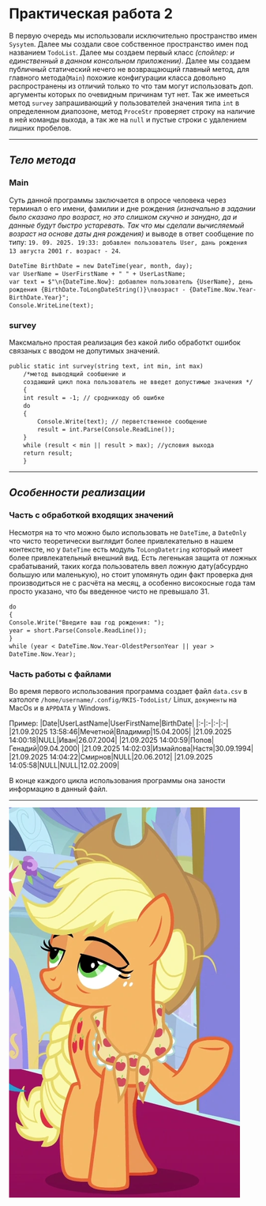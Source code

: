 # **Практическая работа 2**

В первую очередь мы использовали исключительно пространство имен `Sysytem`. Далее мы создали свое собственное пространство имен под названием `TodoList`. Далее мы создаем первый класс *(спойлер: и единственный в данном консольном приложении)*. Далее мы создаем публичный статический нечего не возвращающий главный метод, для главного метода(`Main`) похожие конфигурации класса довольно распространены из отличий только то что там могут использовать доп. аргументы которых по очевидным причинам тут нет. Так же имееться метод `survey` запрашивающий у пользователей значения типа `int` в определенном диапозоне, метод `ProceStr` проверяет строку на наличие в ней команды выхода, а так же на `null` и пустые строки с удалением лишних пробелов.

----
## *Тело метода*

### Main

Суть данной программы заключается в опросе человека через терминал о его имени, фамилии и дне рождения *(изначально в задании было сказано про возраст, но это слишком скучно и занудно, да и данные будут быстро устаревать. Так что мы сделали вычисляемый возраст на основе даты дня рождения)* и выводе в ответ сообщение по типу: `19. 09. 2025. 19:33: добавлен пользователь User, дань рождения 13 августа 2001 г. возраст - 24`.

```
DateTime BirthDate = new DateTime(year, month, day);
var UserName = UserFirstName + " " + UserLastName;
var text = $"\n{DateTime.Now}: добавлен пользователь {UserName}, день рождения {BirthDate.ToLongDateString()}\nвозраст - {DateTime.Now.Year-BirthDate.Year}";
Console.WriteLine(text);
```

### survey 

Максмально простая реализация без какой либо обработкт ошибок связаных с вводом не допутимых значений. 

```
public static int survey(string text, int min, int max)
    /*метод выводящий сообшение и
    создаюший цикл пока пользователь не введет допустимые значения */
    {
    int result = -1; // сродникоду об ошибке
    do
    {
        Console.Write(text); // перветственное сообщение 
        result = int.Parse(Console.ReadLine());
    }
    while (result < min || result > max); //условия выхода
    return result;
    }
```

----
## *Особенности реализации*

### Часть с обработкой входящих значений

Несмотря на то что можно было использовать не `DateTime`, а `DateOnly` что чисто теоретически выглядит более привлекательно в нашем контексте, но у `DateTime` есть модуль `ToLongDatetring` который имеет более привлекательный внешний вид. Есть легенькая защита от ложных срабатываний, таких когда пользователь ввел ложную дату(абсурдно большую или маленькую), но стоит упомянуть один факт проверка дня производиться не с расчёта на месяц, а особенно високосные года там просто указано, что бы введенное чисто не превышало 31.

```
do
{
Console.Write("Введите ваш год рождения: ");
year = short.Parse(Console.ReadLine());
}
while (year < DateTime.Now.Year-OldestPersonYear || year > DateTime.Now.Year);
```

### Часть работы с файлами

Во время первого использования программа создает файл `data.csv` в катологе `/home/username/.config/RKIS-TodoList/` Linux, `документы` на MacOs и в `APPDATA` у Windows. 

Пример: 
|Date|UserLastName|UserFirstName|BirthDate|
|:-|:-|:-|:-|
|21.09.2025 13:58:46|Мечетной|Владимир|15.04.2005|
|21.09.2025 14:00:18|NULL|Иван|26.07.2004|
|21.09.2025 14:00:59|Попов|Генадий|09.04.2000|
|21.09.2025 14:02:03|Измайлова|Настя|30.09.1994|
|21.09.2025 14:04:22|Смирнов|NULL|20.06.2012|
|21.09.2025 14:05:58|NULL|NULL|12.02.2009|

В конце каждого цикла использования программы она заности информацию в данный файл.

---
![эплджек](https://github.com/PoneMaurice/RKIS-2025-2026/blob/image/program/Future_applejack.png)
